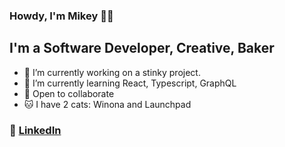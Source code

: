 ### Howdy, I'm Mikey 👋✨

## I'm a Software Developer, Creative, Baker
- 🔭 I’m currently working on a stinky project.
- 🌱 I’m currently learning React, Typescript, GraphQL
- 💬 Open to collaborate
- 🐱 I have 2 cats: Winona and Launchpad

### 💌 [LinkedIn](https://www.linkedin.com/in/mikey-nguyen2/)
